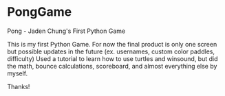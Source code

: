 # PongGame
Pong - Jaden Chung's First Python Game

This is my first Python Game. For now the final product is only one screen but possible updates in the future (ex. usernames, custom color paddles, difficulty)
Used a tutorial to learn how to use turtles and winsound, but did the math, bounce calculations, scoreboard, and almost everything else by myself.

Thanks!
